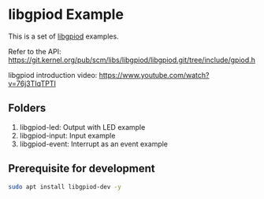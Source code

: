 # libgpiod Example

This is a set of [libgpiod](https://git.kernel.org/pub/scm/libs/libgpiod/libgpiod.git/) examples.

Refer to the API: https://git.kernel.org/pub/scm/libs/libgpiod/libgpiod.git/tree/include/gpiod.h

libgpiod introduction video: https://www.youtube.com/watch?v=76j3TIqTPTI

## Folders

1. libgpiod-led: Output with LED example
2. libgpiod-input: Input example
3. libgpiod-event: Interrupt as an event example

## Prerequisite for development

```bash
sudo apt install libgpiod-dev -y
```
